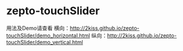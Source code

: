 # zepto-touchSlider
用法及Demo请查看
横向：http://2kiss.github.io/zepto-touchSlider/demo_horizontal.html
纵向：http://2kiss.github.io/zepto-touchSlider/demo_vertical.html
